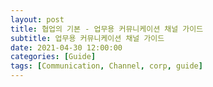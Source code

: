 ```yaml
---
layout: post
title: 협업의 기본 - 업무용 커뮤니케이션 채널 가이드
subtitle: 업무용 커뮤니케이션 채널 가이드
date: 2021-04-30 12:00:00
categories: [Guide]
tags: [Communication, Channel, corp, guide]
---
```

